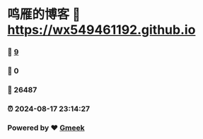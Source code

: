 # 鸣雁的博客 :link: https://wx549461192.github.io 
### :page_facing_up: [9](https://wx549461192.github.io/tag.html) 
### :speech_balloon: 0 
### :hibiscus: 26487 
### :alarm_clock: 2024-08-17 23:14:27 
### Powered by :heart: [Gmeek](https://github.com/Meekdai/Gmeek)
